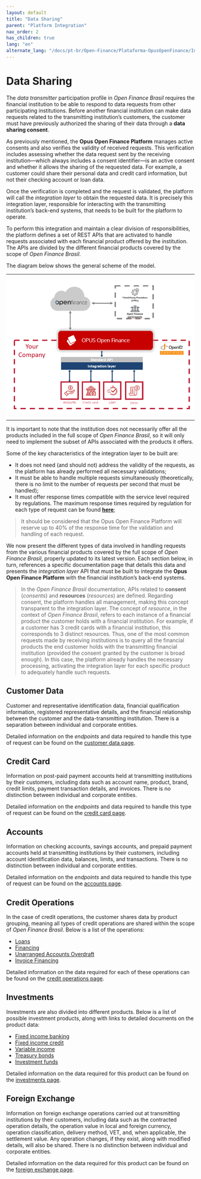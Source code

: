 ```yaml
---
layout: default
title: "Data Sharing"
parent: "Platform Integration"
nav_order: 2
has_children: true
lang: "en"
alternate_lang: "/docs/pt-br/Open-Finance/Plataforma-OpusOpenFinance/Integração/CamadaIntegração/"
---
```


# Data Sharing

The *data transmitter* participation profile in *Open Finance Brasil* requires the financial institution to be able to respond to data requests from other participating institutions. Before another financial institution can make data requests related to the transmitting institution’s customers, the customer must have previously authorized the sharing of their data through a **data sharing consent**.

As previously mentioned, the **Opus Open Finance Platform** manages active consents and also verifies the validity of received requests. This verification includes assessing whether the data request sent by the receiving institution—which always includes a consent identifier—is an active consent and whether it allows the sharing of the requested data. For example, a customer could share their personal data and credit card information, but not their checking account or loan data.

Once the verification is completed and the request is validated, the platform will call the *integration layer* to obtain the requested data. It is precisely this integration layer, responsible for interacting with the transmitting institution’s back-end systems, that needs to be built for the platform to operate.

To perform this integration and maintain a clear division of responsibilities, the platform defines a set of REST APIs that are activated to handle requests associated with each financial product offered by the institution. The APIs are divided by the different financial products covered by the scope of *Open Finance Brasil*.

The diagram below shows the general scheme of the model.

---

![Integration Layer Diagram][Imagem da Camada de Integração]

---

It is important to note that the institution does not necessarily offer all the products included in the full scope of *Open Finance Brasil*, so it will only need to implement the subset of APIs associated with the products it offers.

Some of the key characteristics of the integration layer to be built are:

- It does not need (and should not) address the validity of the requests, as the platform has already performed all necessary validations;
- It must be able to handle multiple requests simultaneously (theoretically, there is no limit to the number of requests per second that must be handled);
- It must offer response times compatible with the service level required by regulations. The maximum response times required by regulation for each type of request can be found [**here**][Tempos de Resposta];

> It should be considered that the Opus Open Finance Platform will reserve up to 40% of the response time for the validation and handling of each request.

We now present the different types of data involved in handling requests from the various financial products covered by the full scope of *Open Finance Brasil*, properly updated to its latest version. Each section below, in turn, references a specific documentation page that details this data and presents the *integration layer* API that must be built to integrate the **Opus Open Finance Platform** with the financial institution’s back-end systems.

> In the *Open Finance Brasil* documentation, APIs related to **consent** (*consents*) and **resources** (*resources*) are defined. Regarding consent, the platform handles all management, making this concept transparent to the integration layer. The concept of *resource*, in the context of *Open Finance Brasil*, refers to each instance of a financial product the customer holds with a financial institution. For example, if a customer has 3 credit cards with a financial institution, this corresponds to 3 distinct resources.
> Thus, one of the most common requests made by receiving institutions is to query all the financial products the end customer holds with the transmitting financial institution (provided the consent granted by the customer is broad enough). In this case, the platform already handles the necessary processing, activating the integration layer for each specific product to adequately handle such requests.

## Customer Data

Customer and representative identification data, financial qualification information, registered representative details, and the financial relationship between the customer and the data-transmitting institution.
There is a separation between individual and corporate entities.

Detailed information on the *endpoints* and data required to handle this type of request can be found on the [customer data page][Dados-Cadastrais].

## Credit Card

Information on post-paid payment accounts held at transmitting institutions by their customers, including data such as account name, product, brand, credit limits, payment transaction details, and invoices. There is no distinction between individual and corporate entities.

Detailed information on the *endpoints* and data required to handle this type of request can be found on the [credit card page][Cartão-crédito].

## Accounts

Information on checking accounts, savings accounts, and prepaid payment accounts held at transmitting institutions by their customers, including account identification data, balances, limits, and transactions. There is no distinction between individual and corporate entities.

Detailed information on the *endpoints* and data required to handle this type of request can be found on the [accounts page][Contas].

## Credit Operations

In the case of credit operations, the customer shares data by product grouping, meaning all types of credit operations are shared within the scope of *Open Finance Brasil*. Below is a list of the operations:

- [Loans][Empréstimo]
- [Financing][Financiamento]
- [Unarranged Accounts Overdraft][Adiantamento]
- [Invoice Financing][Direitos-Creditórios]

Detailed information on the data required for each of these operations can be found on the [credit operations page][Crédito].

## Investments

Investments are also divided into different products. Below is a list of possible investment products, along with links to detailed documents on the product data:

- [Fixed income banking](./dados-investimentos/dados-renda-fixa-bancaria.html)
- [Fixed income credit](./dados-investimentos/dados-renda-fixa-credito.html)
- [Variable income](./dados-investimentos/dados-renda-variavel.html)
- [Treasury bonds](./dados-investimentos/dados-tesouro.html)
- [Investment funds](./dados-investimentos/dados-fundos.html)

Detailed information on the data required for this product can be found on the [investments page](./OOF-Investimento.html).

## Foreign Exchange

Information on foreign exchange operations carried out at transmitting institutions by their customers, including data such as the contracted operation details, the operation value in local and foreign currency, operation classification, delivery method, VET, and, when applicable, the settlement value. Any operation changes, if they exist, along with modified details, will also be shared. There is no distinction between individual and corporate entities.

Detailed information on the data required for this product can be found on the [foreign exchange page][Câmbio].

<!-- **gambia**: [API-Commons](../../../../swagger-ui/index.html?api=Opus-Commons) -->

<!-- Links used on this page -->

[Imagem da Camada de Integração]: ./images/CamadaIntegração.png
[Tempos de Resposta]: https://openfinancebrasil.atlassian.net/wiki/spaces/OF/pages/17957025/Refer+ncia
<!-- [Guia APIs]: https://openfinancebrasil.atlassian.net/wiki/pages/viewpageattachments.action?pageId=17378841&preview=%2F17378841%2F17378864%2F%5B23-06%5DGuia_GT_Implementa%C3%A7%C3%A3oAPIs.pdf -->
[Dados-Cadastrais]: ../apis/Dados-Cadastrais.html
[Cartão-crédito]: ../apis/Cartão-de-Credito.html
[Contas]: ../apis/Contas.html
[Crédito]: ./OOF-Crédito.html
[Câmbio]: ../apis/Câmbio.html
[Empréstimo]: ../apis/Empréstimo.html
[Financiamento]: ../apis/Financiamento.html
[Adiantamento]: ../apis/Adiantamento.html
[Direitos-Creditórios]: ../apis/DireitosCreditórios.html
